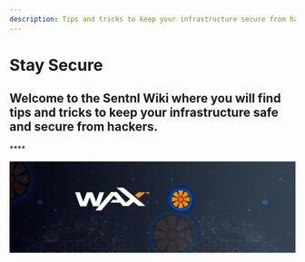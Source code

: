 ```yaml
---
description: Tips and tricks to keep your infrastructure secure from hackers.
---
```


# Stay Secure

## **Welcome to the Sentnl Wiki where you will find tips and tricks to keep your infrastructure safe and secure from hackers.** 

\*\*\*\*

![](.gitbook/assets/wax-sentnl.jpg)

